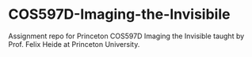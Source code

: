 # COS597D-Imaging-the-Invisibile
Assignment repo for Princeton COS597D Imaging the Invisible taught by Prof. Felix Heide at Princeton University.
